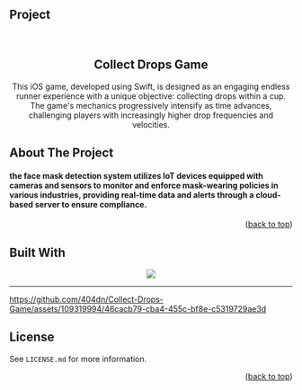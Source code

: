 ## Project


<br />

<div align="center">
  <h2 align="center">Collect Drops Game</h2>

  <p align="center">
    This iOS game, developed using Swift, is designed as an engaging endless runner experience with a unique objective: collecting drops within a cup. The game's mechanics progressively intensify as time advances, challenging players with increasingly higher drop frequencies and velocities.
</div>

 
## About The Project



<h4>
  <p>
     the face mask detection system utilizes IoT devices equipped with cameras and sensors to monitor and enforce mask-wearing policies in various industries, providing real-time data and alerts through a cloud-based server to ensure compliance.
</h4>


<p align="right">(<a href="#Project">back to top</a>)</p>


## Built With

<p align="center">
  <a href="https://skillicons.dev">
    <img src="https://skillicons.dev/icons?i=swift" />
  </a>
</p>

----



https://github.com/404dn/Collect-Drops-Game/assets/109319994/46cacb79-cba4-455c-bf8e-c5319729ae3d


## License

See `LICENSE.md` for more information.

<p align="right">(<a href="#Project">back to top</a>)</p>



